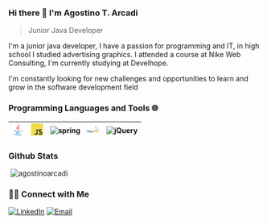 ### Hi there 👋 I'm Agostino T. Arcadi
> Junior Java Developer


<div>
 <p>
I'm a junior java developer, I have a passion for programming and IT, in high school I studied advertising graphics.
I attended a course at Nike Web Consulting, I'm currently studying at Develhope.
   
I'm constantly looking for new challenges and opportunities to learn and grow in the software development field</p>
</div>

### Programming Languages and Tools 🌐

| <img src="https://raw.githubusercontent.com/devicons/devicon/master/icons/java/java-original.svg" alt="java" width="24"> | <img src="https://raw.githubusercontent.com/github/explore/80688e429a7d4ef2fca1e82350fe8e3517d3494d/topics/javascript/javascript.png" alt="javascript" width="24">  | <img src="https://www.vectorlogo.zone/logos/springio/springio-icon.svg" alt="spring" width="24"> | <img src="https://raw.githubusercontent.com/devicons/devicon/master/icons/mysql/mysql-original-wordmark.svg" alt="mysql" width="24"> | <img src="https://www.vectorlogo.zone/logos/git-scm/git-scm-icon.svg" alt="jQuery" width="24">
|---|---|---|---|---|

### Github Stats

<p>&nbsp;<img src="https://github-readme-stats.vercel.app/api?username=agostinoarcadi&show_icons=true&locale=en" alt="agostinoarcadi" /></p>

<h3> 🤝🏻 Connect with Me </h3>

<p>
<a href="https://www.linkedin.com/in/agostino-takuya-arcadi-4086482b1/" target="_blank"><img alt="LinkedIn" src="https://img.shields.io/badge/LinkedIn-@AgostinoArcadi-blue?style=flat&logo=linkedin"></a>
<a href="mailto:agostinoarcadi@gmail.com"><img alt="Email" src="https://img.shields.io/badge/Email-agostinoarcadi@gmail.com-blue?style=flat&logo=gmail"></a>
</p>
